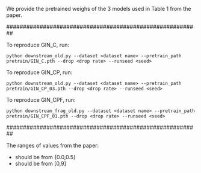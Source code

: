 We provide the pretrained weighs of the 3 models used in Table 1 from the paper.

##########################################################

To reproduce GIN_C, run:
```
python downstream_old.py --dataset <dataset name> --pretrain_path pretrain/GIN_C.pth --drop <drop rate> --runseed <seed>
```

To reproduce GIN_CP, run:
```
python downstream_old.py --dataset <dataset name> --pretrain_path pretrain/GIN_CP_03.pth --drop <drop rate> --runseed <seed>
```

To reproduce GIN_CPF, run:
```
python downstream_frag_old.py --dataset <dataset name> --pretrain_path pretrain/GIN_CPF_01.pth --drop <drop rate> --runseed <seed>
```
##########################################################

The ranges of values from the paper:
* <drop rate> should be from {0.0,0.5}
* <seed> should be from [0,9]
 
